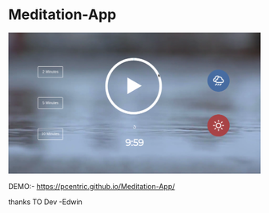 # Meditation-App

![alt text](https://github.com/pcentric/Meditation-App/blob/master/svg/Screenshot%20from%202019-08-01%2020-30-16.png)


DEMO:- https://pcentric.github.io/Meditation-App/


thanks TO Dev -Edwin
